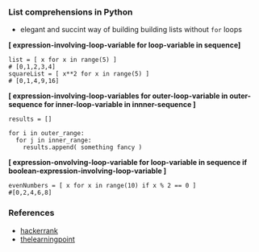 ### List comprehensions in Python
- elegant and succint way of building building lists without ```for``` loops

**[ expression-involving-loop-variable for loop-variable in sequence]**

```
list = [ x for x in range(5) ]
# [0,1,2,3,4]
squareList = [ x**2 for x in range(5) ]
# [0,1,4,9,16]

```
**[ expression-involving-loop-variables for outer-loop-variable in outer-sequence for inner-loop-variable in innner-sequence ]**

```
results = []

for i in outer_range:
  for j in inner_range:
    results.append( something fancy )
```

**[ expression-onvolving-loop-variable for loop-variable in sequence if boolean-expression-involving-loop-variable ]**

```
evenNumbers = [ x for x in range(10) if x % 2 == 0 ]
#[0,2,4,6,8]
```

### References
- [hackerrank](https://www.hackerrank.com/challenges/list-comprehensions/tutorial)
- [thelearningpoint](http://www.thelearningpoint.net/computer-science/learning-python-programming-and-data-structures/learning-python-programming-and-data-structures--tutorial-15--generators-and-list-comprehensions)
